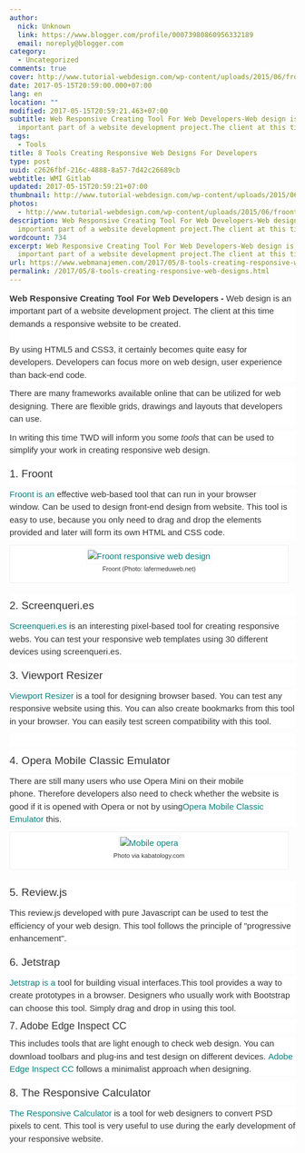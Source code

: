 ```yaml
---
author:
  nick: Unknown
  link: https://www.blogger.com/profile/00073980860956332189
  email: noreply@blogger.com
category:
  - Uncategorized
comments: true
cover: http://www.tutorial-webdesign.com/wp-content/uploads/2015/06/froont-responsive-web-design.jpg
date: 2017-05-15T20:59:00.000+07:00
lang: en
location: ""
modified: 2017-05-15T20:59:21.463+07:00
subtitle: Web Responsive Creating Tool For Web Developers-Web design is an
  important part of a website development project.The client at this time
tags:
  - Tools
title: 8 Tools Creating Responsive Web Designs For Developers
type: post
uuid: c2626fbf-216c-4888-8a57-7d42c26689cb
webtitle: WMI Gitlab
updated: 2017-05-15T20:59:21+07:00
thumbnail: http://www.tutorial-webdesign.com/wp-content/uploads/2015/06/froont-responsive-web-design.jpg
photos:
  - http://www.tutorial-webdesign.com/wp-content/uploads/2015/06/froont-responsive-web-design.jpg
description: Web Responsive Creating Tool For Web Developers-Web design is an
  important part of a website development project.The client at this time
wordcount: 734
excerpt: Web Responsive Creating Tool For Web Developers-Web design is an
  important part of a website development project.The client at this time
url: https://www.webmanajemen.com/2017/05/8-tools-creating-responsive-web-designs.html
permalink: /2017/05/8-tools-creating-responsive-web-designs.html
---
```


<div style="background-color: white; color: #333333; font-family: Gudea, helvetica, arial, verdana, 'Times New roman', sans-serif; font-size: 15px; line-height: 22.5px; margin-bottom: 10px; padding: 0px; word-wrap: break-word;"><span class="notranslate" style="margin: 0px; padding: 0px;"><strong style="margin: 0px; padding: 0px;">Web Responsive Creating Tool For Web Developers</strong>&nbsp;<strong style="margin: 0px; padding: 0px;">-</strong>&nbsp;Web design is an important part of a website development project.</span>&nbsp;<span class="notranslate" style="margin: 0px; padding: 0px;">The client at this time demands a responsive website to be created.</span><br><span id="more-8162" style="margin: 0px; padding: 0px;"></span><br style="margin: 0px; padding: 0px;"><span class="notranslate" style="margin: 0px; padding: 0px;">By using HTML5 and CSS3, it certainly becomes quite easy for developers.</span>&nbsp;<span class="notranslate" style="margin: 0px; padding: 0px;">Developers can focus more on web design, user experience than back-end code.</span></div><div style="background-color: white; color: #333333; font-family: Gudea, helvetica, arial, verdana, 'Times New roman', sans-serif; font-size: 15px; line-height: 22.5px; margin-bottom: 10px; padding: 0px; word-wrap: break-word;"><span class="notranslate" style="margin: 0px; padding: 0px;">There are many frameworks available online that can be utilized for web designing.</span>&nbsp;<span class="notranslate" style="margin: 0px; padding: 0px;">There are flexible grids, drawings and layouts that developers can use.</span></div><div style="background-color: white; color: #333333; font-family: Gudea, helvetica, arial, verdana, 'Times New roman', sans-serif; font-size: 15px; line-height: 22.5px; margin-bottom: 10px; padding: 0px; word-wrap: break-word;"><span class="notranslate" style="margin: 0px; padding: 0px;">In writing this time TWD will inform you some&nbsp;<em style="margin: 0px; padding: 0px;">tools</em>&nbsp;that can be used to simplify your work in creating responsive web design.</span></div><h3 style="background-color: white; color: #333333; font-family: LatoBold, Helvetica, Arial, sans-serif; font-size: 19px; font-weight: 400; line-height: 40px; margin: 5px 0px; padding: 0px; text-rendering: optimizelegibility;"><span class="notranslate" style="margin: 0px; padding: 0px;">1. Froont</span></h3><div style="background-color: white; color: #333333; font-family: Gudea, helvetica, arial, verdana, 'Times New roman', sans-serif; font-size: 15px; line-height: 22.5px; margin-bottom: 10px; padding: 0px; word-wrap: break-word;"><span class="notranslate" style="margin: 0px; padding: 0px;"><a href="http://translate.googleusercontent.com/translate_c?depth=1&amp;nv=1&amp;rurl=translate.google.com&amp;sl=id&amp;sp=nmt4&amp;tl=en&amp;u=http://froont.com/&amp;usg=ALkJrhhA68Xlhs-LW6rTxAGhzcYlsC_bPQ" style="color: #047e7d; margin: 0px; padding: 0px; text-decoration: none;" target="_blank" rel="noopener noreferer nofollow">Froont is an</a>&nbsp;effective web-based tool that can run in your browser window.</span>&nbsp;<span class="notranslate" style="margin: 0px; padding: 0px;">Can be used to design front-end design from website.</span>&nbsp;<span class="notranslate" style="margin: 0px; padding: 0px;">This tool is easy to use, because you only need to drag and drop the elements provided and later will form its own HTML and CSS code.</span></div><div class="wp-caption alignnone" id="attachment_8164" style="background: rgb(255, 255, 255); border: 1px solid rgb(240, 240, 240); color: #333333; font-family: Gudea, helvetica, arial, verdana, 'Times New roman', sans-serif; font-size: 15px; line-height: 22.5px; margin: 5px 20px 20px 0px; max-width: 96%; padding: 5px 3px 10px; text-align: center; width: 510px; word-wrap: break-word;"><a href="http://www.tutorial-webdesign.com/wp-content/uploads/2015/06/froont-responsive-web-design.jpg" style="color: #047e7d; margin: 0px; padding: 0px; text-decoration: none;" rel="noopener noreferer nofollow"><img alt="Froont responsive web design" class="size-full wp-image-8164" src="http://www.tutorial-webdesign.com/wp-content/uploads/2015/06/froont-responsive-web-design.jpg" height="360" sizes="(max-width: 500px) 100vw, 500px" srcset="http://www.tutorial-webdesign.com/wp-content/uploads/2015/06/froont-responsive-web-design.jpg 500w, http://www.tutorial-webdesign.com/wp-content/uploads/2015/06/froont-responsive-web-design-417x300.jpg 417w" style="border: 1px solid rgb(244, 244, 244); box-sizing: border-box; height: auto; margin: 0px; max-width: 100%; padding: 2px; vertical-align: middle; width: auto;" width="500"></a><br><div class="wp-caption-text" style="font-size: 11px; line-height: 17px; padding: 0px 4px 5px; word-wrap: break-word;"><span class="notranslate" style="margin: 0px; padding: 0px;">Froont (Photo: lafermeduweb.net)</span></div></div><h3 style="background-color: white; color: #333333; font-family: LatoBold, Helvetica, Arial, sans-serif; font-size: 19px; font-weight: 400; line-height: 40px; margin: 5px 0px; padding: 0px; text-rendering: optimizelegibility;"><span class="notranslate" style="margin: 0px; padding: 0px;">2. Screenqueri.es</span></h3><div style="background-color: white; color: #333333; font-family: Gudea, helvetica, arial, verdana, 'Times New roman', sans-serif; font-size: 15px; line-height: 22.5px; margin-bottom: 10px; padding: 0px; word-wrap: break-word;"><span class="notranslate" style="margin: 0px; padding: 0px;"><a href="http://translate.googleusercontent.com/translate_c?depth=1&amp;nv=1&amp;rurl=translate.google.com&amp;sl=id&amp;sp=nmt4&amp;tl=en&amp;u=http://beta.screenqueri.es/&amp;usg=ALkJrhgWMeTiLZmBtr3nG6PS1knt-2XGlQ" style="color: #047e7d; margin: 0px; padding: 0px; text-decoration: none;" target="_blank" rel="noopener noreferer nofollow">Screenqueri.es</a>&nbsp;is an interesting pixel-based tool for creating responsive webs.</span>&nbsp;<span class="notranslate" style="margin: 0px; padding: 0px;">You can test your responsive web templates using 30 different devices using screenqueri.es.</span></div><h3 style="background-color: white; color: #333333; font-family: LatoBold, Helvetica, Arial, sans-serif; font-size: 19px; font-weight: 400; line-height: 40px; margin: 5px 0px; padding: 0px; text-rendering: optimizelegibility;"><span class="notranslate" style="margin: 0px; padding: 0px;">3. Viewport Resizer</span></h3><div style="background-color: white; color: #333333; font-family: Gudea, helvetica, arial, verdana, 'Times New roman', sans-serif; font-size: 15px; line-height: 22.5px; margin-bottom: 10px; padding: 0px; word-wrap: break-word;"><span class="notranslate" style="margin: 0px; padding: 0px;"><a href="http://translate.googleusercontent.com/translate_c?depth=1&amp;nv=1&amp;rurl=translate.google.com&amp;sl=id&amp;sp=nmt4&amp;tl=en&amp;u=http://lab.maltewassermann.com/viewport-resizer/&amp;usg=ALkJrhg56oxyt_mHUSJWSp9vfDbzr7mj1A" style="color: #047e7d; margin: 0px; padding: 0px; text-decoration: none;" target="_blank" rel="noopener noreferer nofollow">Viewport Resizer</a>&nbsp;is a tool for designing browser based.</span>&nbsp;<span class="notranslate" style="margin: 0px; padding: 0px;">You can test any responsive website using this.</span>&nbsp;<span class="notranslate" style="margin: 0px; padding: 0px;">You can also create bookmarks from this tool in your browser.</span>&nbsp;<span class="notranslate" style="margin: 0px; padding: 0px;">You can easily test screen compatibility with this tool.</span></div><div class="twd-adpost" style="background-color: white; color: #333333; font-family: Gudea, helvetica, arial, verdana, 'Times New roman', sans-serif; font-size: 15px; line-height: 22.5px; margin: 0px; padding: 0px; text-align: center; word-wrap: break-word;"><div class="textwidget" style="margin: 0px; padding: 0px; word-wrap: break-word;"><br></div></div><h3 style="background-color: white; color: #333333; font-family: LatoBold, Helvetica, Arial, sans-serif; font-size: 19px; font-weight: 400; line-height: 40px; margin: 5px 0px; padding: 0px; text-rendering: optimizelegibility;"><span class="notranslate" style="margin: 0px; padding: 0px;">4. Opera Mobile Classic Emulator</span></h3><div style="background-color: white; color: #333333; font-family: Gudea, helvetica, arial, verdana, 'Times New roman', sans-serif; font-size: 15px; line-height: 22.5px; margin-bottom: 10px; padding: 0px; word-wrap: break-word;"><span class="notranslate" style="margin: 0px; padding: 0px;">There are still many users who use Opera Mini on their mobile phone.</span>&nbsp;<span class="notranslate" style="margin: 0px; padding: 0px;">Therefore developers also need to check whether the website is good if it is opened with Opera or not by using<a href="http://translate.googleusercontent.com/translate_c?depth=1&amp;nv=1&amp;rurl=translate.google.com&amp;sl=id&amp;sp=nmt4&amp;tl=en&amp;u=http://www.opera.com/developer/mobile-emulator&amp;usg=ALkJrhgV86Oo95ScLs0ih4nfufq42NLqOg" style="color: #047e7d; margin: 0px; padding: 0px; text-decoration: none;" target="_blank" rel="noopener noreferer nofollow">Opera Mobile Classic Emulator</a>&nbsp;this.</span></div><div class="wp-caption alignnone" id="attachment_8165" style="background: rgb(255, 255, 255); border: 1px solid rgb(240, 240, 240); color: #333333; font-family: Gudea, helvetica, arial, verdana, 'Times New roman', sans-serif; font-size: 15px; line-height: 22.5px; margin: 5px 20px 20px 0px; max-width: 96%; padding: 5px 3px 10px; text-align: center; width: 528px; word-wrap: break-word;"><a href="http://www.tutorial-webdesign.com/wp-content/uploads/2015/06/opera-mobile.png" style="color: #047e7d; margin: 0px; padding: 0px; text-decoration: none;" rel="noopener noreferer nofollow"><img alt="Mobile opera" class="size-full wp-image-8165" src="http://www.tutorial-webdesign.com/wp-content/uploads/2015/06/opera-mobile.png" height="343" sizes="(max-width: 518px) 100vw, 518px" srcset="http://www.tutorial-webdesign.com/wp-content/uploads/2015/06/opera-mobile.png 518w, http://www.tutorial-webdesign.com/wp-content/uploads/2015/06/opera-mobile-450x298.png 450w" style="border: 1px solid rgb(244, 244, 244); box-sizing: border-box; height: auto; margin: 0px; max-width: 100%; padding: 2px; vertical-align: middle; width: auto;" width="518"></a><br><div class="wp-caption-text" style="font-size: 11px; line-height: 17px; padding: 0px 4px 5px; word-wrap: break-word;"><span class="notranslate" style="margin: 0px; padding: 0px;">Photo via kabatology.com</span></div></div><h3 style="background-color: white; color: #333333; font-family: LatoBold, Helvetica, Arial, sans-serif; font-size: 19px; font-weight: 400; line-height: 40px; margin: 5px 0px; padding: 0px; text-rendering: optimizelegibility;"><span class="notranslate" style="margin: 0px; padding: 0px;">5. Review.js</span></h3><div style="background-color: white; color: #333333; font-family: Gudea, helvetica, arial, verdana, 'Times New roman', sans-serif; font-size: 15px; line-height: 22.5px; margin-bottom: 10px; padding: 0px; word-wrap: break-word;"><span class="notranslate" style="margin: 0px; padding: 0px;">This review.js developed with pure Javascript can be used to test the efficiency of your web design.</span>&nbsp;<span class="notranslate" style="margin: 0px; padding: 0px;">This tool follows the principle of "progressive enhancement".</span></div><h3 style="background-color: white; color: #333333; font-family: LatoBold, Helvetica, Arial, sans-serif; font-size: 19px; font-weight: 400; line-height: 40px; margin: 5px 0px; padding: 0px; text-rendering: optimizelegibility;"><span class="notranslate" style="margin: 0px; padding: 0px;">6. Jetstrap</span></h3><div style="background-color: white; color: #333333; font-family: Gudea, helvetica, arial, verdana, 'Times New roman', sans-serif; font-size: 15px; line-height: 22.5px; margin-bottom: 10px; padding: 0px; word-wrap: break-word;"><span class="notranslate" style="margin: 0px; padding: 0px;"><a href="https://translate.googleusercontent.com/translate_c?depth=1&amp;nv=1&amp;rurl=translate.google.com&amp;sl=id&amp;sp=nmt4&amp;tl=en&amp;u=https://jetstrap.com/&amp;usg=ALkJrhiZV1se-0yUn52BeoV0asr1YlpqzA" style="color: #047e7d; margin: 0px; padding: 0px; text-decoration: none;" target="_blank" rel="noopener noreferer nofollow">Jetstrap is a</a>&nbsp;tool for building visual interfaces.</span><span class="notranslate" style="margin: 0px; padding: 0px;">This tool provides a way to create prototypes in a browser.</span>&nbsp;<span class="notranslate" style="margin: 0px; padding: 0px;">Designers who usually work with Bootstrap can choose this tool.</span>&nbsp;<span class="notranslate" style="margin: 0px; padding: 0px;">Simply drag and drop in using this tool.</span></div><h4 style="background-color: white; color: #333333; font-family: LatoBold, Helvetica, Arial, sans-serif; font-size: 17.5px; font-weight: 400; line-height: 20px; margin: 10px 0px; padding: 0px; text-rendering: optimizelegibility;"><span class="notranslate" style="margin: 0px; padding: 0px;">7. Adobe Edge Inspect CC</span></h4><div style="background-color: white; color: #333333; font-family: Gudea, helvetica, arial, verdana, 'Times New roman', sans-serif; font-size: 15px; line-height: 22.5px; margin-bottom: 10px; padding: 0px; word-wrap: break-word;"><span class="notranslate" style="margin: 0px; padding: 0px;">This includes tools that are light enough to check web design.</span>&nbsp;<span class="notranslate" style="margin: 0px; padding: 0px;">You can download toolbars and plug-ins and test design on different devices.</span>&nbsp;<span class="notranslate" style="margin: 0px; padding: 0px;"><a href="http://translate.googleusercontent.com/translate_c?depth=1&amp;nv=1&amp;rurl=translate.google.com&amp;sl=id&amp;sp=nmt4&amp;tl=en&amp;u=http://html.adobe.com/edge/inspect/&amp;usg=ALkJrhiHR0Fzlf2x6CTb4GxaFlMa88omcQ" style="color: #047e7d; margin: 0px; padding: 0px; text-decoration: none;" target="_blank" rel="noopener noreferer nofollow">Adobe Edge Inspect CC</a>&nbsp;follows a minimalist approach when designing.</span></div><h3 style="background-color: white; color: #333333; font-family: LatoBold, Helvetica, Arial, sans-serif; font-size: 19px; font-weight: 400; line-height: 40px; margin: 5px 0px; padding: 0px; text-rendering: optimizelegibility;"><span class="notranslate" style="margin: 0px; padding: 0px;">8. The Responsive Calculator</span></h3><div style="background-color: white; color: #333333; font-family: Gudea, helvetica, arial, verdana, 'Times New roman', sans-serif; font-size: 15px; line-height: 22.5px; margin-bottom: 10px; padding: 0px; word-wrap: break-word;"><span class="notranslate" style="margin: 0px; padding: 0px;"><a href="http://translate.googleusercontent.com/translate_c?depth=1&amp;nv=1&amp;rurl=translate.google.com&amp;sl=id&amp;sp=nmt4&amp;tl=en&amp;u=http://rwdcalc.com/&amp;usg=ALkJrhi4K1tirhFw2AA6M4CIXfuQK_eyvw" style="color: #047e7d; margin: 0px; padding: 0px; text-decoration: none;" target="_blank" rel="noopener noreferer nofollow">The Responsive Calculator</a>&nbsp;is a tool for web designers to convert PSD pixels to cent.</span>&nbsp;<span class="notranslate" style="margin: 0px; padding: 0px;">This tool is very useful to use during the early development of your responsive website.</span></div>